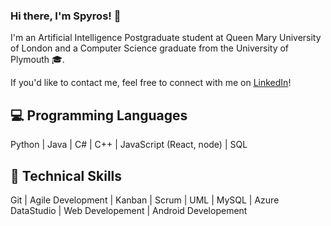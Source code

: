 ### Hi there, I'm Spyros! 👋

I'm an Artificial Intelligence Postgraduate student at Queen Mary University of London and a Computer Science graduate from the University of Plymouth 🎓.

If you'd like to contact me, feel free to connect with me on [LinkedIn](https://www.linkedin.com/in/spyridonbabalitis/)!

<!--
## 📚 Current Projects

- [Hackerrank Coding Practice](https://github.com/Spix737/HackerRankSolns)
- University Work - will be made public on github soon!
-->

## 💻 Programming Languages

Python | Java | C# | C++ | JavaScript (React, node) | SQL

## 🧠 Technical Skills

Git | Agile Development | Kanban | Scrum | UML | MySQL | Azure DataStudio | Web Developement | Android Developement

<!--

**Spix737/Spix737** is a ✨ _special_ ✨ repository because its `README.md` (this file) appears on your GitHub profile.

Here are some ideas to get you started:

- 🔭 I’m currently working on ...
- 🌱 I’m currently learning ...
- 👯 I’m looking to collaborate on ...
- 🤔 I’m looking for help with ...
- 💬 Ask me about ...
- 📫 How to reach me: ...
- 😄 Pronouns: ...
- ⚡ Fun fact: ...
-->

<!--![Github stats](https://github-readme-stats.vercel.app/api?username=Spix737) -->
